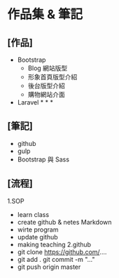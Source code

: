 # 作品集 & 筆記

## [作品]
* Bootstrap
  * Blog 網站版型
  * 形象首頁版型介紹
  * 後台版型介紹
  * 購物網站介面
* Laravel
  *
  *
  *

## [筆記]
* github
* gulp
* Bootstrap 與 Sass

## [流程]
1.SOP
 * learn class
 * create github & netes Markdown
 * wirte program
 * update github
 * making teaching
2.github
 * git clone https://github.com/....
 * git add .
   git commit -m "..."
 * git push origin master
   
 
 
